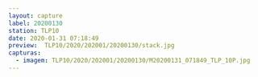 ```yaml
---
layout: capture
label: 20200130
station: TLP10
date: 2020-01-31 07:18:49
preview:  TLP10/2020/202001/20200130/stack.jpg
capturas:
  - imagem: TLP10/2020/202001/20200130/M20200131_071849_TLP_10P.jpg
---
```

